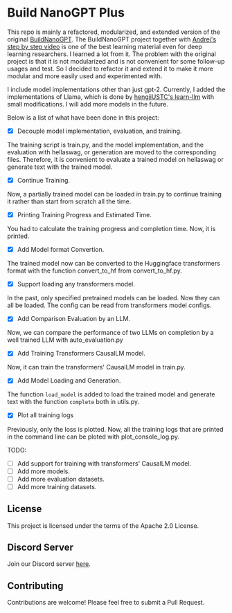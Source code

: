 # Build NanoGPT Plus

This repo is mainly a refactored, modularized, and extended version of the original [BuildNanoGPT](https://github.com/karpathy/build-nanogpt). The BuildNanoGPT project together with [Andrej's step by step video](https://www.youtube.com/watch?v=l8pRSuU81PU) is one of the best learning material even for deep learning researchers. I learned a lot from it. The problem with the original project is that it is not modularized and is not convenient for some follow-up usages and test. So I decided to refactor it and extend it to make it more modular and more easily used and experimented with.

I include model implementations other than just gpt-2. Currently, I added the implementations of Llama, which is done by [hengjiUSTC's learn-llm](https://github.com/hengjiUSTC/learn-llm) with small modifications. I will add more models in the future.

Below is a list of what have been done in this project:

- [x] Decouple model implementation, evaluation, and training. 

The training script is train.py, and the model implementation, and the evaluation with hellaswag, or generation are moved to the corresponding files. Therefore, it is convenient to evaluate a trained model on hellaswag or generate text with the trained model.


- [x] Continue Training.

Now, a partially trained model can be loaded in train.py to continue training it rather than start from scratch all the time.

- [x] Printing Training Progress and Estimated Time.

You had to calculate the training progress and completion time. Now, it is printed.

- [x] Add Model format Convertion.

The trained model now can be converted to the Huggingface transformers format with the function convert_to_hf from convert_to_hf.py.

- [x] Support loading any transformers model.

In the past, only specified pretrained models can be loaded. Now they can all be loaded. The config can be read from transformers model configs.

- [x] Add Comparison Evaluation by an LLM.

Now, we can compare the performance of two LLMs on completion by a well trained LLM with auto_evaluation.py

- [x] Add Training Transformers CausalLM model.

Now, it can train the transformers' CausalLM model in train.py.

- [x] Add Model Loading and Generation.

The function `load_model` is added to load the trained model and generate text with the function `complete` both in utils.py.

- [x] Plot all training logs

Previously, only the loss is plotted. Now, all the training logs that are printed in the command line can be ploted with plot_console_log.py.


TODO:

- [ ] Add support for training with transformers' CausalLM model.
- [ ] Add more models.
- [ ] Add more evaluation datasets.
- [ ] Add more training datasets.

## License

This project is licensed under the terms of the Apache 2.0 License.

## Discord Server

Join our Discord server [here](https://discord.gg/xhcBDEM3).

## Contributing

Contributions are welcome! Please feel free to submit a Pull Request.